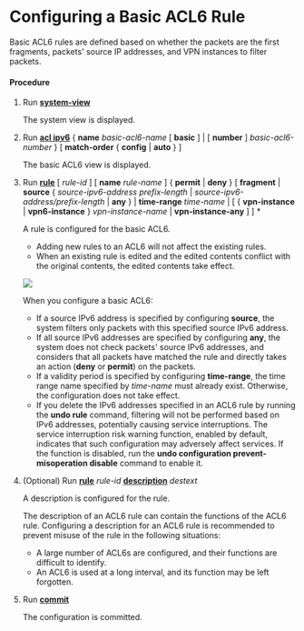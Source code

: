 Configuring a Basic ACL6 Rule
=============================

Basic ACL6 rules are defined based on whether the packets are the first fragments, packets' source IP addresses, and VPN instances to filter packets.

#### Procedure

1. Run [**system-view**](cmdqueryname=system-view)
   
   
   
   The system view is displayed.
2. Run [**acl ipv6**](cmdqueryname=acl+ipv6+name+basic+number+match-order+config+auto) { **name** *basic-acl6-name* [ **basic** ] | [ **number** ] *basic-acl6-number* } [ **match-order** { **config** | **auto** } ]
   
   
   
   The basic ACL6 view is displayed.
3. Run [**rule**](cmdqueryname=rule+name+permit+deny+fragment+source+any+time-range) [ *rule-id* ] [ **name** *rule-name* ] { **permit** | **deny** } [ **fragment** | **source** { *source-ipv6-address* *prefix-length* | *source-ipv6-address/prefix-length* | **any** } | **time-range** *time-name* | [ { **vpn-instance** | **vpn6-instance** } *vpn-instance-name* | **vpn-instance-any** ] ] \*
   
   
   
   A rule is configured for the basic ACL6.
   
   
   
   * Adding new rules to an ACL6 will not affect the existing rules.
   * When an existing rule is edited and the edited contents conflict with the original contents, the edited contents take effect.
   
   ![](../../../../public_sys-resources/note_3.0-en-us.png) 
   
   When you configure a basic ACL6:
   
   * If a source IPv6 address is specified by configuring **source**, the system filters only packets with this specified source IPv6 address.
   * If all source IPv6 addresses are specified by configuring **any**, the system does not check packets' source IPv6 addresses, and considers that all packets have matched the rule and directly takes an action (**deny** or **permit**) on the packets.
   * If a validity period is specified by configuring **time-range**, the time range name specified by *time-name* must already exist. Otherwise, the configuration does not take effect.
   * If you delete the IPv6 addresses specified in an ACL6 rule by running the **undo rule** command, filtering will not be performed based on IPv6 addresses, potentially causing service interruptions. The service interruption risk warning function, enabled by default, indicates that such configuration may adversely affect services. If the function is disabled, run the **undo configuration prevent-misoperation disable** command to enable it.
4. (Optional) Run [**rule**](cmdqueryname=rule) *rule-id* [**description**](cmdqueryname=description) *destext*
   
   
   
   A description is configured for the rule.
   
   
   
   The description of an ACL6 rule can contain the functions of the ACL6 rule. Configuring a description for an ACL6 rule is recommended to prevent misuse of the rule in the following situations:
   * A large number of ACL6s are configured, and their functions are difficult to identify.
   * An ACL6 is used at a long interval, and its function may be left forgotten.
5. Run [**commit**](cmdqueryname=commit)
   
   
   
   The configuration is committed.